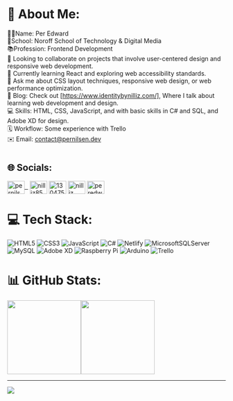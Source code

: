 # 💫 About Me:
👨‍💻Name: Per Edward<br>🏫School: Noroff School of Technology & Digital Media<br>📚Profession: Frontend Development<br>🤝 Looking to collaborate on projects that involve user-centered design and responsive web development.<br>🌱 Currently learning React and exploring web accessibility standards.<br>💬 Ask me about CSS layout techniques, responsive web design, or web performance optimization.<br>🚀 Blog: Check out [https://www.identitybynilliz.com/], Where I talk about learning web development and design.<br>💻 Skills: HTML, CSS, JavaScript, and with basic skills in C# and SQL, and Adobe XD for design.<br>🗓️ Workflow: Some experience with Trello <br>✉️ Email: <a href="mailto:contact@pernilsen.dev">contact@pernilsen.dev</a>



#


## 🌐 Socials:
<p align="left">
<a href="https://linkedin.com/in/pernilsendev" target="blank"><img align="center" src="https://raw.githubusercontent.com/rahuldkjain/github-profile-readme-generator/master/src/images/icons/Social/linked-in-alt.svg" alt="pernilsendev" height="30" width="40" />&nbsp;&nbsp;</a>
<a href="https://dev.to/nilliz85" target="blank"><img align="center" src="https://raw.githubusercontent.com/rahuldkjain/github-profile-readme-generator/master/src/images/icons/Social/devto.svg" alt="nilliz85" height="30" width="40" /></a>
<a href="https://stackoverflow.com/users/13047517/nilliz85" target="blank"><img align="center" src="https://raw.githubusercontent.com/rahuldkjain/github-profile-readme-generator/master/src/images/icons/Social/stack-overflow.svg" alt="13047517/nilliz85" height="30" width="40" /></a>
<a href="https://dribbble.com/nilliz" target="blank"><img align="center" src="https://raw.githubusercontent.com/rahuldkjain/github-profile-readme-generator/master/src/images/icons/Social/dribbble.svg" alt="nilliz" height="30" width="40" /></a>
<a href="https://www.behance.net/peredwardnilsen" target="blank"><img align="center" src="https://raw.githubusercontent.com/rahuldkjain/github-profile-readme-generator/master/src/images/icons/Social/behance.svg" alt="peredwardnilsen" height="30" width="40" /></a>
</p>



# 💻 Tech Stack:
![HTML5](https://img.shields.io/badge/html5-%23E34F26.svg?style=for-the-badge&logo=html5&logoColor=white) ![CSS3](https://img.shields.io/badge/css3-%231572B6.svg?style=for-the-badge&logo=css3&logoColor=white) ![JavaScript](https://img.shields.io/badge/javascript-%23323330.svg?style=for-the-badge&logo=javascript&logoColor=%23F7DF1E) ![C#](https://img.shields.io/badge/c%23-%23239120.svg?style=for-the-badge&logo=c-sharp&logoColor=white) ![Netlify](https://img.shields.io/badge/netlify-%23000000.svg?style=for-the-badge&logo=netlify&logoColor=#00C7B7) ![MicrosoftSQLServer](https://img.shields.io/badge/Microsoft%20SQL%20Sever-CC2927?style=for-the-badge&logo=microsoft%20sql%20server&logoColor=white) ![MySQL](https://img.shields.io/badge/mysql-%2300f.svg?style=for-the-badge&logo=mysql&logoColor=white) ![Adobe XD](https://img.shields.io/badge/Adobe%20XD-470137?style=for-the-badge&logo=Adobe%20XD&logoColor=#FF61F6) ![Raspberry Pi](https://img.shields.io/badge/-RaspberryPi-C51A4A?style=for-the-badge&logo=Raspberry-Pi) ![Arduino](https://img.shields.io/badge/-Arduino-00979D?style=for-the-badge&logo=Arduino&logoColor=white) ![Trello](https://img.shields.io/badge/Trello-%23026AA7.svg?style=for-the-badge&logo=Trello&logoColor=white) 

# 📊 GitHub Stats:
<div style="display: flex; align-items: flex-start;">
  <img src="https://github-readme-stats.vercel.app/api?username=Nilliz85&theme=calm&hide_border=false&include_all_commits=true&count_private=true" style="height: 170px;">
  <img src="https://github-readme-stats.vercel.app/api/top-langs/?username=nilliz85&theme=calm&hide_border=false&include_all_commits=true&count_private=true&layout=compact" style="height: 170px;">
</div>




---
[![](https://visitcount.itsvg.in/api?id=nilliz85&icon=2&color=7)](https://visitcount.itsvg.in)
